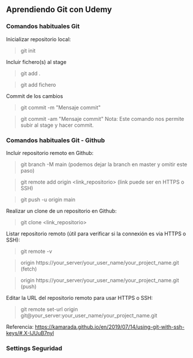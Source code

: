## Aprendiendo Git con Udemy


### Comandos habituales Git

Inicializar repositorio local:
> git init

Incluir fichero(s) al stage
> git add .

> git add fichero

Commit de los cambios
> git commit -m "Mensaje commit"

> git commit -am "Mensaje commit" Nota: Este comando nos permite subir al stage y hacer commit.



### Comandos habituales Git - Github

Incluir repositorio remoto en Github:
> git branch -M main  (podemos dejar la branch en master y omitir este paso)

> git remote add origin <link_repositorio>  (link puede ser en HTTPS o SSH)

> git push -u origin main

Realizar un clone de un repositorio en Github:
> git clone <link_repositorio>

Listar repositorio remoto (útil para verificar si la connexión es via HTTPS o SSH):
> git remote -v

> origin  https://your_server/your_user_name/your_project_name.git (fetch)

> origin  https://your_server/your_user_name/your_project_name.git (push)


Editar la URL del repositorio remoto para usar HTTPS o SSH:
> git remote set-url origin git@your_server:your_user_name/your_project_name.git

Referencia: https://kamarada.github.io/en/2019/07/14/using-git-with-ssh-keys/#.X-IJUuB7nyl


### Settings Seguridad

#### 

